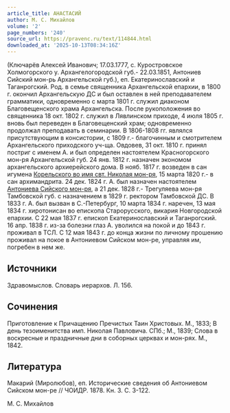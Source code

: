 ```yaml
---
article_title: АНАСТАСИЙ
author: М. С. Михайлов
volume: '2'
page_numbers: '240'
source_url: https://pravenc.ru/text/114844.html
downloaded_at: '2025-10-13T08:34:16Z'
---
```


(Ключарёв Алексей Иванович; 17.03.1777, с. Куростровское Холмогорского у. Архангелогородской губ.- 22.03.1851, Антониев Сийский мон-рь Архангельской губ.), еп. Екатеринославский и Таганрогский. Род. в семье священника Архангельской епархии, в 1800 г. окончил Архангельскую ДС и был оставлен в ней преподавателем грамматики, одновременно с марта 1801 г. служил диаконом Благовещенского храма Архангельска. После рукоположения во священника 18 окт. 1802 г. служил в Лявлинском приходе, 4 июля 1805 г. вновь был переведен в Благовещенский храм; одновременно продолжал преподавать в семинарии. В 1806-1808 гг. являлся присутствующим в консистории, с 1809 г.- благочинным и смотрителем Архангельского приходского уч-ща. Овдовев, 31 окт. 1810 г. принял постриг с именем А. и был определен настоятелем Красногорского мон-ря Архангельской губ. 24 янв. 1812 г. назначен экономом архангельского архиерейского дома. В нояб. 1817 г. возведен в сан игумена [Корельского во имя свт. Николая мон-ря](<https://pravenc.ru/text/КОРЕЛЬСКИЙ ВО ИМЯ СВЯТИТЕЛЯ НИКОЛАЯ ЧУДОТВОРЦА МУЖСКОЙ МОНАСТЫРЬ.html>), 15 марта 1820 г.- в сан архимандрита. 24 дек. 1824 г. А. был назначен настоятелем [Антониева Сийского мон-ря](<https://pravenc.ru/text/АНТОНИЕВ СИЙСКИЙ ВО ИМЯ СВЯТОЙ ТРОИЦЫ МУЖСКОЙ МОНАСТЫРЬ.html>), а 21 дек. 1828 г.- Трегуляева мон-ря Тамбовской губ. с назначением в 1829 г. ректором Тамбовской ДС. В 1833 г. А. был вызван в С.-Петербург, 10 марта 1834 г. наречен, 13 мая 1834 г. хиротонисан во епископа Старорусского, викария Новгородской епархии. С 22 мая 1837 г. епископ Екатеринославский и Таганрогский. 16 апр. 1838 г. из-за болезни глаз А. уволился на покой и до 1843 г. проживал в ТСЛ. С 12 мая 1843 г. до конца жизни по личному прошению проживал на покое в Антониевом Сийском мон-ре, управляя им, погребен в нем же.

## Источники

Здравомыслов. Словарь иерархов. Л. 156.

## Сочинения

Приготовление к Причащению Пречистых Таин Христовых. М., 1833; В день тезоименитства имп. Николая Павловича. СПб.; М., 1839; Слова в воскресные и праздничные дни в соборных церквах и мон-рях. М., 1842.

## Литература

Макарий (Миролюбов), еп. Исторические сведения об Антониевом Сийском мон-ре // ЧОИДР. 1878. Кн. 3. С. 3-122.

М. С. Михайлов
